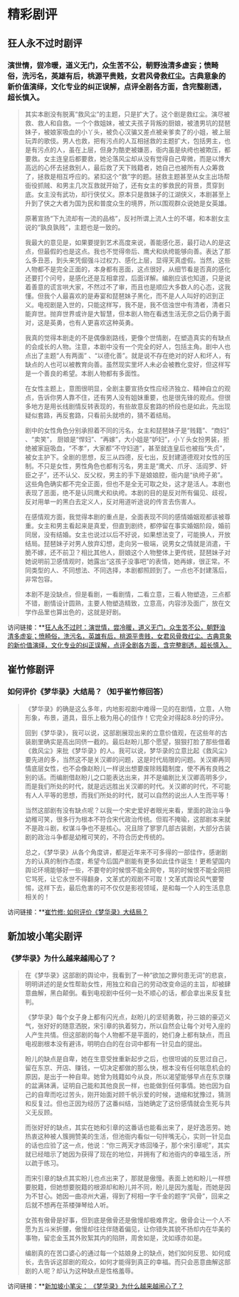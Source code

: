 
# 精彩剧评

## 狂人永不过时剧评

### 演世情，尝冷暖，道义无门，众生苦不公，朝野浊清多虚妄；愤畸俗，洗污名，英雄有后，桃源平贵贱，女君风骨救红尘。古典意象的新价值演绎，文化专业的纠正误解，点评全剧各方面，含完整剧透，超长慎入。

> 其实本剧没有脱离“救风尘”的主题，只是扩大了。这个剧是救红尘。演尽被救、救人和自救。一个个救姐妹，被丈夫孩子背叛的厨娘，被渣男坑的琵琶妹子，被娘家吸血的小丫头，被负心汉骗又差点被亲爹卖了的小姐，被上层玩弄的歌伎。男人也救，把有污点的人互相拯救的主题扩大，包括男主，也是有污点的人，虽在上层，但身为酷吏被嫌恶，衙内虽是纨绔也被欺压，都要救。女主连皇后都要救，她沦落风尘却从没有觉得自己卑微，而是以博大高远的心怀去拯救别人，最后救了天下贱籍者，她自己也被所有人众筹救了，拯救是相互呼应的。紧扣这个“救”字的题。拯救主题甚至从女主出场帮衙役抓贼、和男主几次互救就开始了，还有女主的爹救民的背景，贯穿到底。女主没有武功，却行侠仗义。原本只是救妹子的江湖侠义，本剧甚至上升到了侠之大者为国为民和普度众生的境界，所以围观群众说她是女英雄。
>
> 原著宣扬“下九流却有一流的品格”，反衬所谓上流人士的不堪，和本剧女主说的“孰良孰贱”，主题也是一致的。
> 
> 我最大的意见是，如果要提到艺术高度来说，善能感化恶，最打动人的是这点，但最假的也是这点。我也不觉得帝后、鹰犬和纨绔能够向善。表达了那么多丑恶，到头来凭倔强斗过权力、感化上层，显得天真虚假。当然，这些人物都不是完全正面的，本身都有恶面，这点很好，从细节看是否真的感化还要打个问号，是感化还是互相拿捏，后面详解。编剧应该也知道，只是说着善意的谎言哄大家，不然过不了审，而且也是顺应大多数人的心态，这我懂。但我个人最喜欢的是寿宴和琵琶妹子黑化，而不是人人叫好的迟到正义。电视剧是入世的，只能这样写，我不是，我不信浊世中有清者，清者只能弃世。抛弃世界或许是大智慧，但本剧人物在看透生活无奈之后仍勇于面对，这是英勇，也有人更喜欢这种英勇。
>
> 我真的觉得本剧走的不是偶像剧路线，更像个世情剧，在塑造真实的有缺点的会成长的人物。注意，本剧中没有一个完全的好人，包括主角。剧中人也点出了主题“人有两面” 、“以德化善”。就是说不存在绝对的好人和坏人，有缺点的人也可以被教育向善。虽然现实里坏人未必会被教化变好，但这样写是一个善良的希望。本剧人物都有多面性。
>
> 在女性主题上，意图很明显，全剧主要宣扬女性应经济独立、精神自立的观点，告诉你男人靠不住，还有男人没有姐妹重要，也是很先锋的观点。但很多地方是用长线剧情反转表现的，有些故意反套路的桥段也是如此，先出现疑似套路，再反套路，只看前头就喷的，猜不着结局。
>
> 剧中的女性角色分别承担着不同的污名，女主和琵琶妹子是“贱籍”、“商妇” 、“卖笑”， 厨娘是“悍妇”、“再嫁”，大小姐是“妒妇”，小丫头女扮男装，拒绝被家庭吸血，“不孝”，大家都“不守妇道”，甚至就连皇后也被指“失贞”，被女主护下。全剧的思想，反三从四德，反七出，反封建道德观对女性的压制。不只是女性，男性角色也都有污名，男主是“鹰犬、爪牙、活阎罗、奸臣之子”，还不认父、反父权，男主的手下是娘娘腔，衙内是“纨绔子弟”。这些角色确实都不完全正面，但也不是全无可取之处，这才是活人。本剧也表现了恶面，绝不是认同鹰犬和纨绔。本剧的目的是反对所有偏见、歧视，反对用单一的黑白去定义人，反对用道听途说的传言去伤害人。
>
> 在感情观方面，我觉得本剧的重点是，全面表现不同的感情婚姻观都该被尊重。女主和男主看起来是真爱，但直到剧终，都停留在事实婚姻阶段，婚前同居，没有结婚。女主也说过以后不好说，如果想法变了，可能换人，开放结局。琵琶妹子对男人放弃幻想，走向另一极端，说男女之情就是消遣，干脆不嫁，还不前卫？相比其他人，厨娘这个人物整体上更传统，琵琶妹子对她说明前卫感情观时，她露出“这孩子没事吧”的表情，她再嫁，很正常。不同类型的人、不同想法、不同选择，本剧都照顾到了。一点也不封建落后，非常包容。
>
> 本剧不是没缺点，但是看剧，一看剧情，二看立意，三看人物塑造，三点都不错，剧情设计圆熟，主要人物塑造精致，立意高，内容涉及面广，放在文学作品里也算出色的，这就是好剧。

访问链接：**[狂人永不过时：演世情，尝冷暖，道义无门，众生苦不公，朝野浊清多虚妄；愤畸俗，洗污名，英雄有后，桃源平贵贱，女君风骨救红尘。古典意象的新价值演绎，文化专业的纠正误解，点评全剧各方面，含完整剧透，超长慎入。](https://movie.douban.com/review/14434827/)

## 崔竹修剧评

### 如何评价《梦华录》大结局？（知乎崔竹修回答）

> 《梦华录》的确是这么多年，内地影视剧中难得一见的在剧情，立意，人物形象，布景，道具，音乐上极为用心的佳作！它完全对得起8.8分的评分。
> 
> 回到《梦华录》，我可以说，这部剧展现出来的立意价值观，在这些年的古装剧里确实是高出同侪一截的。最后赵盼儿那个愿望，狠狠打脸了那些借着《救风尘》来批《梦华录》的人。我可以说，梦华录的立意比起《救风尘》要先进的多，当然这不是关汉卿的问题，这是时代局限的问题。关汉卿再同情底层女性，也不会像赵盼儿一样说出想要废除贱籍制度，使不再有良贱之别的话。而编剧借赵盼儿之口能表达出来，并不是编剧比关汉卿高明多少，而是我们所处的时代，就是远远胜出关汉卿的时代。关汉卿的时代，不可能有人人平等的思想，而我们所处的时代，就可以自然的说出人人生而平等！
>
> 当然这部剧有没有缺点呢？以我一个宋史爱好者眼光来看，里面的政治斗争幼稚可笑，很多行为根本不符合宋代政治传统。但瑕不掩瑜，这部剧本来就不是政斗剧，权谋斗争也不是核心。况且除了寥寥几部古装剧，大部分古装剧的政治斗争都是幼稚可笑的，不符合历史传统的。
>
> 总之，《梦华录》从各个角度讲，都是近年来不可多得的一部佳作，感谢剧方的认真的制作态度，希望今后国产剧能有更多如此佳作诞生！更希望国内舆论环境能够好一些，不要夸的时候恨不能全网夸，骂的时候恨不能全网把它骂死，让它永世不得翻身，文革式的观剧不可取！文革式舆论风气要警惕，这样下去，最后危害的可不仅仅是影视领域，是和每一个人的生活息息相关的！

访问链接：**[崔竹修: 如何评价《梦华录》大结局？](https://www.zhihu.com/question/539896336/answer/2547310297)

## 新加坡小笔尖剧评

### 《梦华录》为什么越来越闹心了？

> 在《梦华录》这部剧的舆论中，我看到了一种“欲加之罪何患无词”的悲哀，明明讲述的是女性帮助女性，用独立和自己的劳动改变命运的主旨，却被肆意曲解，黑白颠倒。看到电视剧中任何一处不顺心的话，都会拿出来反复批判。
>
> 《梦华录》每个女子身上都有闪光点，赵盼儿的坚韧勇敢，孙三娘的豪迈义气，张好好的随意洒脱，宋引章的执着努力，所以自然会让每个对号入座的人产生共情。但这部剧的每个人物都不是平面的，她们身上都有缺点，而且电视剧根本没有避讳，明明白白的在台词中都有一针见血的提出。
> 
> 盼儿的缺点是自卑，她在生意受挫重新起步之后，也很坦诚的反思过自己，留在东京、开店、赚钱，一切决定都做的那么快，根本没有任何喘息机会的原因，是出于一种自卑。她曾为贱籍如今从良，所以渴望能够早点在东京赚的盆满钵满，证明自己能和其他良民一样，也能做到任何事情。她也因为自己的自卑而吃过苦头，刚开始面对顾千帆示爱的时候，退缩和犹豫过，猜测和反复过。但也正因为经历了这番纠结，当她确定了这份感情就会生死与共义无反顾。
> 
> 而张好好的缺点，其实在她和引章的这番话也能看出来了，是好逸恶劳。她热衷这种被人簇拥赞美的生活，但池衙内看似一句拌嘴无心，实则一针见血的话也应验了这一点，他说：“你三两天才练回嗓子，那个宋引章呢”，其实就已经暗示了她因为获得了现在的地位，并拥有了和池衙内的幸福生活，所以疏于练习。
> 
> 而宋引章的缺点其实盼儿也点出来了，那就是傲慢。表面上她和盼儿一样想要脱籍，但她想要脱籍的根源却和盼儿并不同，盼儿是因为羞耻，而她是因为不甘心。她因一曲凉州大遍，得到了柯相一字千金的题字“风骨”，回来之后就不想再在茶楼弹琴给人听。
> 
> 女孩有傲骨是好事，但到底是傲骨还是傲慢却极难界定。傲骨会让一个人不愿为五斗米折腰，傲慢却往往伴随着偏见，让你错失其貌不扬却内在华美的事物，留恋金玉其外败絮其内的陷阱，周舍如是，沈如琢亦如是。
> 
> 编剧真的在苦口婆心的通过每一个姑娘身上的缺点，她们如何反思、如何成长，去告诉这部剧的观众，如何才能得到真正的幸福。而只会恶意曲解这部剧的人呢？却认为这种缺点是性格羞辱。

访问链接：**[新加坡小笔尖： 《梦华录》为什么越来越闹心了？](https://b23.tv/tfZhw5B)
